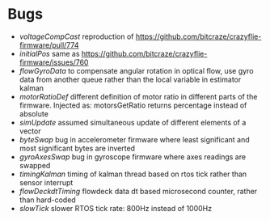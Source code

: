 # Bugs
 * *voltageCompCast* reproduction of https://github.com/bitcraze/crazyflie-firmware/pull/774
 * *initialPos* same as https://github.com/bitcraze/crazyflie-firmware/issues/760
 * *flowGyroData* to compensate angular rotation in optical flow, use gyro data from another queue rather than the local variable in estimator kalman
 * *motorRatioDef* different definition of motor ratio in different parts of the firmware. Injected as: motorsGetRatio returns percentage instead of absolute
 * *simUpdate* assumed simultaneous update of different elements of a vector
 * *byteSwap* bug in accelerometer firmware where least significant and most significant bytes are inverted
 * *gyroAxesSwap* bug in gyroscope firmware where axes readings are swapped
 * *timingKalman* timing of kalman thread based on rtos tick rather than sensor interrupt
 * *flowDeckdtTiming* flowdeck data dt based microsecond counter, rather than hard-coded
 * *slowTick* slower RTOS tick rate: 800Hz instead of 1000Hz
